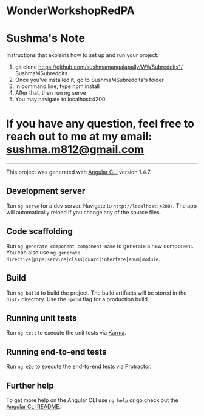 # WonderWorkshopRedPA

# Sushma's Note
Instructions that explains how to set up and run your project:

1. git clone https://github.com/sushmamangalapally/WWSubreddits1/ SushmaMSubreddits
2. Once you've installed it, go to SushmaMSubreddits's folder
3. In command line, type npm install
4. After that, then run ng serve
5. You may navigate to localhost:4200 

# If you have any question, feel free to reach out to me at my email: sushma.m812@gmail.com
______

This project was generated with [Angular CLI](https://github.com/angular/angular-cli) version 1.4.7.

## Development server

Run `ng serve` for a dev server. Navigate to `http://localhost:4200/`. The app will automatically reload if you change any of the source files.

## Code scaffolding

Run `ng generate component component-name` to generate a new component. You can also use `ng generate directive|pipe|service|class|guard|interface|enum|module`.

## Build

Run `ng build` to build the project. The build artifacts will be stored in the `dist/` directory. Use the `-prod` flag for a production build.

## Running unit tests

Run `ng test` to execute the unit tests via [Karma](https://karma-runner.github.io).

## Running end-to-end tests

Run `ng e2e` to execute the end-to-end tests via [Protractor](http://www.protractortest.org/).

## Further help

To get more help on the Angular CLI use `ng help` or go check out the [Angular CLI README](https://github.com/angular/angular-cli/blob/master/README.md).
